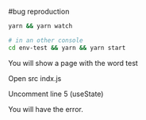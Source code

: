 #bug reproduction

```bash
yarn && yarn watch

# in an other console
cd env-test && yarn && yarn start
```

You will show a page with the word test

Open src indx.js

Uncomment line 5 (useState)

You will have the error.
